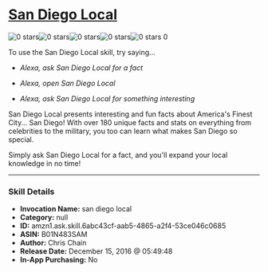 # [San Diego Local](http://alexa.amazon.com/#skills/amzn1.ask.skill.6abc43cf-aab5-4865-a2f4-53ce046c0685)
![0 stars](../../images/ic_star_border_black_18dp_1x.png)![0 stars](../../images/ic_star_border_black_18dp_1x.png)![0 stars](../../images/ic_star_border_black_18dp_1x.png)![0 stars](../../images/ic_star_border_black_18dp_1x.png)![0 stars](../../images/ic_star_border_black_18dp_1x.png) 0

To use the San Diego Local skill, try saying...

* *Alexa, ask San Diego Local for a fact*

* *Alexa, open San Diego Local*

* *Alexa, ask San Diego Local for something interesting*

San Diego Local presents interesting and fun facts about America's Finest City... San Diego!  With over 180 unique facts and stats on everything from celebrities to the military, you too can learn what makes San Diego so special.

Simply ask San Diego Local for a fact, and you'll expand your local knowledge in no time!

***

### Skill Details

* **Invocation Name:** san diego local
* **Category:** null
* **ID:** amzn1.ask.skill.6abc43cf-aab5-4865-a2f4-53ce046c0685
* **ASIN:** B01N483SAM
* **Author:** Chris Chain
* **Release Date:** December 15, 2016 @ 05:49:48
* **In-App Purchasing:** No
